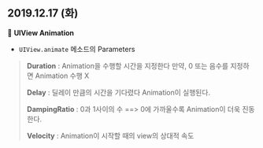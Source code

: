 ## 2019.12.17 (화)

🔵 **UIView Animation**

* `UIView.animate` 메소드의 Parameters

> **Duration** : Animation을 수행할 시간을 지정한다 만약, 0 또는 음수를 지정하면 Animation 수행 X
>
> **Delay** : 딜레이 만큼의 시간을 기다렸다 Animation이 실행된다.
>
> **DampingRatio** : 0과 1사이의 수 ==> 0에 가까울수록 Animation이 더욱 진동한다. 
>
> **Velocity** : Animation이 시작할 때의 view의 상대적 속도